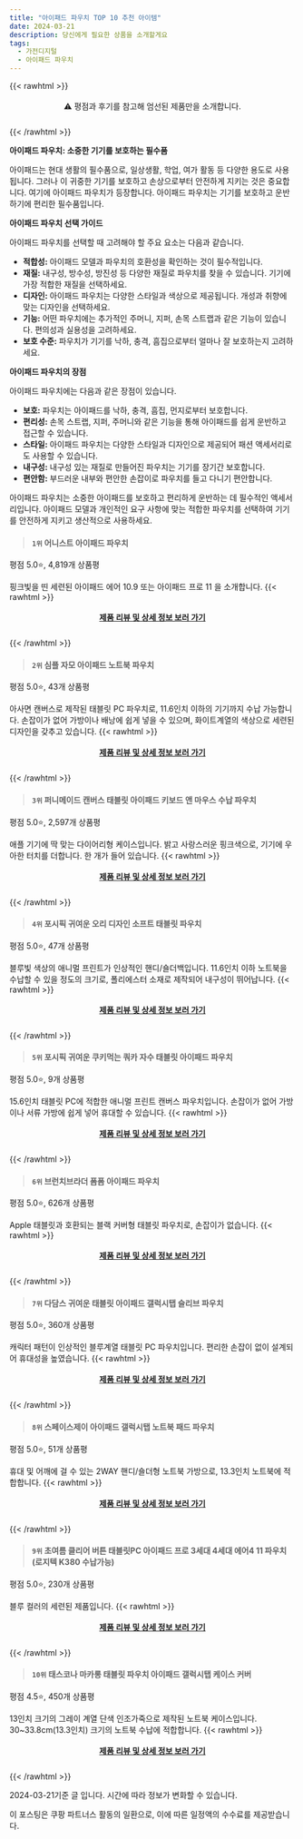 ```yaml
---
title: "아이패드 파우치 TOP 10 추천 아이템"
date: 2024-03-21
description: 당신에게 필요한 상품을 소개할게요
tags:
  - 가전디지털
  - 아이패드 파우치
---
```

{{< rawhtml >}}<div class="toc" style="text-align: center; height: 50px; line-height: 2;">  <p>⚠️ 평점과 후기를 참고해 엄선된 제품만을 소개합니다.<br></p></div> {{< /rawhtml >}}

**아이패드 파우치: 소중한 기기를 보호하는 필수품**

아이패드는 현대 생활의 필수품으로, 일상생활, 학업, 여가 활동 등 다양한 용도로 사용됩니다. 그러나 이 귀중한 기기를 보호하고 손상으로부터 안전하게 지키는 것은 중요합니다. 여기에 아이패드 파우치가 등장합니다. 아이패드 파우치는 기기를 보호하고 운반하기에 편리한 필수품입니다.

**아이패드 파우치 선택 가이드**

아이패드 파우치를 선택할 때 고려해야 할 주요 요소는 다음과 같습니다.

* **적합성:** 아이패드 모델과 파우치의 호환성을 확인하는 것이 필수적입니다.
* **재질:** 내구성, 방수성, 방진성 등 다양한 재질로 파우치를 찾을 수 있습니다. 기기에 가장 적합한 재질을 선택하세요.
* **디자인:** 아이패드 파우치는 다양한 스타일과 색상으로 제공됩니다. 개성과 취향에 맞는 디자인을 선택하세요.
* **기능:** 어떤 파우치에는 추가적인 주머니, 지퍼, 손목 스트랩과 같은 기능이 있습니다. 편의성과 실용성을 고려하세요.
* **보호 수준:** 파우치가 기기를 낙하, 충격, 흠집으로부터 얼마나 잘 보호하는지 고려하세요.

**아이패드 파우치의 장점**

아이패드 파우치에는 다음과 같은 장점이 있습니다.

* **보호:** 파우치는 아이패드를 낙하, 충격, 흠집, 먼지로부터 보호합니다.
* **편리성:** 손목 스트랩, 지퍼, 주머니와 같은 기능을 통해 아이패드를 쉽게 운반하고 접근할 수 있습니다.
* **스타일:** 아이패드 파우치는 다양한 스타일과 디자인으로 제공되어 패션 액세서리로도 사용할 수 있습니다.
* **내구성:** 내구성 있는 재질로 만들어진 파우치는 기기를 장기간 보호합니다.
* **편안함:** 부드러운 내부와 편안한 손잡이로 파우치를 들고 다니기 편안합니다.

아이패드 파우치는 소중한 아이패드를 보호하고 편리하게 운반하는 데 필수적인 액세서리입니다. 아이패드 모델과 개인적인 요구 사항에 맞는 적합한 파우치를 선택하여 기기를 안전하게 지키고 생산적으로 사용하세요.


>#### `1위` 어니스트 아이패드 파우치
평점 5.0⭐, 4,819개 상품평

핑크빛을 띤 세련된 아이패드 에어 10.9 또는 아이패드 프로 11 을 소개합니다.
{{< rawhtml >}}<div class="toc" style="text-align: center; height: 50px; line-height: 2;"><p><b><a href="https://link.coupang.com/re/AFFSDP?lptag=AF5033054&pageKey=4689865738&itemId=5894110909&vendorItemId=73192263999&traceid=V0-153-7634e7803c3c9a7f&requestid=20240321131135428295931729&token=31850B%7CGM">제품 리뷰 및 상세 정보 보러 가기</a></b><br></p> </div>{{< /rawhtml >}}

>#### `2위` 심플 자모 아이패드 노트북 파우치
평점 5.0⭐, 43개 상품평

아사면 캔버스로 제작된 태블릿 PC 파우치로, 11.6인치 이하의 기기까지 수납 가능합니다. 손잡이가 없어 가방이나 배낭에 쉽게 넣을 수 있으며, 화이트계열의 색상으로 세련된 디자인을 갖추고 있습니다.
{{< rawhtml >}}<div class="toc" style="text-align: center; height: 50px; line-height: 2;"><p><b><a href="https://link.coupang.com/re/AFFSDP?lptag=AF5033054&pageKey=7610332154&itemId=20154042325&vendorItemId=87262191903&traceid=V0-153-cef3c41c416c6dbf&requestid=20240321131135428295931729&token=31850B%7CGM">제품 리뷰 및 상세 정보 보러 가기</a></b><br></p> </div>{{< /rawhtml >}}

>#### `3위` 퍼니메이드 캔버스 태블릿 아이패드 키보드 앤 마우스 수납 파우치
평점 5.0⭐, 2,597개 상품평

애플 기기에 딱 맞는 다이어리형 케이스입니다. 밝고 사랑스러운 핑크색으로, 기기에 우아한 터치를 더합니다. 한 개가 들어 있습니다.
{{< rawhtml >}}<div class="toc" style="text-align: center; height: 50px; line-height: 2;"><p><b><a href="https://link.coupang.com/re/AFFSDP?lptag=AF5033054&pageKey=5492833546&itemId=8509391688&vendorItemId=75796866273&traceid=V0-153-07837416bfdcdfd4&requestid=20240321131135428295931729&token=31850B%7CGM">제품 리뷰 및 상세 정보 보러 가기</a></b><br></p> </div>{{< /rawhtml >}}

>#### `4위` 포시픽 귀여운 오리 디자인 소프트 태블릿 파우치
평점 5.0⭐, 47개 상품평

블루빛 색상의 애니멀 프린트가 인상적인 핸디/숄더백입니다. 11.6인치 이하 노트북을 수납할 수 있을 정도의 크기로, 폴리에스터 소재로 제작되어 내구성이 뛰어납니다.
{{< rawhtml >}}<div class="toc" style="text-align: center; height: 50px; line-height: 2;"><p><b><a href="https://link.coupang.com/re/AFFSDP?lptag=AF5033054&pageKey=7516144229&itemId=19704043185&vendorItemId=86808677963&traceid=V0-153-919fda9ec67cb1b7&requestid=20240321131135428295931729&token=31850B%7CGM">제품 리뷰 및 상세 정보 보러 가기</a></b><br></p> </div>{{< /rawhtml >}}

>#### `5위` 포시픽 귀여운 쿠키먹는 쿼카 자수 태블릿 아이패드 파우치
평점 5.0⭐, 9개 상품평

15.6인치 태블릿 PC에 적합한 애니멀 프린트 캔버스 파우치입니다. 손잡이가 없어 가방이나 서류 가방에 쉽게 넣어 휴대할 수 있습니다.
{{< rawhtml >}}<div class="toc" style="text-align: center; height: 50px; line-height: 2;"><p><b><a href="https://link.coupang.com/re/AFFSDP?lptag=AF5033054&pageKey=7746835247&itemId=20856631211&vendorItemId=87924192925&traceid=V0-153-e24a191e889a0e93&requestid=20240321131135428295931729&token=31850B%7CGM">제품 리뷰 및 상세 정보 보러 가기</a></b><br></p> </div>{{< /rawhtml >}}

>#### `6위` 브런치브라더 폼폼 아이패드 파우치
평점 5.0⭐, 626개 상품평

Apple 태블릿과 호환되는 블랙 커버형 태블릿 파우치로, 손잡이가 없습니다.
{{< rawhtml >}}<div class="toc" style="text-align: center; height: 50px; line-height: 2;"><p><b><a href="https://link.coupang.com/re/AFFSDP?lptag=AF5033054&pageKey=5722883397&itemId=7415701941&vendorItemId=70944584280&traceid=V0-153-054f1f209d8234cc&requestid=20240321131135428295931729&token=31850B%7CGM">제품 리뷰 및 상세 정보 보러 가기</a></b><br></p> </div>{{< /rawhtml >}}

>#### `7위` 다담스 귀여운 태블릿 아이패드 갤럭시탭 슬리브 파우치
평점 5.0⭐, 360개 상품평

캐릭터 패턴이 인상적인 블루계열 태블릿 PC 파우치입니다. 편리한 손잡이 없이 설계되어 휴대성을 높였습니다.
{{< rawhtml >}}<div class="toc" style="text-align: center; height: 50px; line-height: 2;"><p><b><a href="https://link.coupang.com/re/AFFSDP?lptag=AF5033054&pageKey=7543661665&itemId=20066397318&vendorItemId=82037191710&traceid=V0-153-e561c12b883d250b&requestid=20240321131135428295931729&token=31850B%7CGM">제품 리뷰 및 상세 정보 보러 가기</a></b><br></p> </div>{{< /rawhtml >}}

>#### `8위` 스페이스제이 아이패드 갤럭시탭 노트북 패드 파우치
평점 5.0⭐, 51개 상품평

휴대 및 어깨에 걸 수 있는 2WAY 핸디/숄더형 노트북 가방으로, 13.3인치 노트북에 적합합니다.
{{< rawhtml >}}<div class="toc" style="text-align: center; height: 50px; line-height: 2;"><p><b><a href="https://link.coupang.com/re/AFFSDP?lptag=AF5033054&pageKey=7692293381&itemId=20573553142&vendorItemId=87648846100&traceid=V0-153-16b8e0906abd5967&requestid=20240321131135428295931729&token=31850B%7CGM">제품 리뷰 및 상세 정보 보러 가기</a></b><br></p> </div>{{< /rawhtml >}}

>#### `9위` 초여름 클리어 버튼 태블릿PC 아이패드 프로 3세대 4세대 에어4 11 파우치 (로지텍 K380 수납가능)
평점 5.0⭐, 230개 상품평

블루 컬러의 세련된 제품입니다.
{{< rawhtml >}}<div class="toc" style="text-align: center; height: 50px; line-height: 2;"><p><b><a href="https://link.coupang.com/re/AFFSDP?lptag=AF5033054&pageKey=6082098641&itemId=19459744497&vendorItemId=78557247373&traceid=V0-153-77a97d6c7b45bab9&requestid=20240321131135428295931729&token=31850B%7CGM">제품 리뷰 및 상세 정보 보러 가기</a></b><br></p> </div>{{< /rawhtml >}}

>#### `10위` 태스코나 마카롱 태블릿 파우치 아이패드 갤럭시탭 케이스 커버
평점 4.5⭐, 450개 상품평

13인치 크기의 그레이 계열 단색 인조가죽으로 제작된 노트북 케이스입니다. 30~33.8cm(13.3인치) 크기의 노트북 수납에 적합합니다.
{{< rawhtml >}}<div class="toc" style="text-align: center; height: 50px; line-height: 2;"><p><b><a href="https://link.coupang.com/re/AFFSDP?lptag=AF5033054&pageKey=7028854944&itemId=17339168147&vendorItemId=84517641621&traceid=V0-153-6679e03103fa823b&requestid=20240321131135428295931729&token=31850B%7CGM">제품 리뷰 및 상세 정보 보러 가기</a></b><br></p> </div>{{< /rawhtml >}}


2024-03-21기준 글 입니다.
시간에 따라 정보가 변화할 수 있습니다.

이 포스팅은 쿠팡 파트너스 활동의 일환으로, 이에 따른 일정액의 수수료를 제공받습니다.